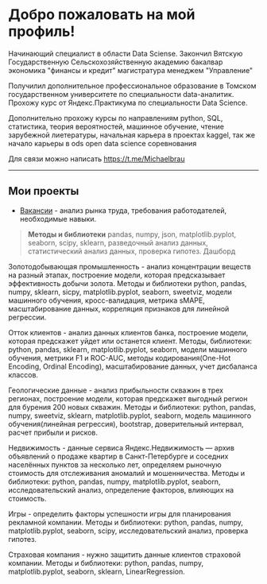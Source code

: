 # Добро пожаловать на мой профиль!

Начинающий специалист в области Data Sciense.
Закончил Вятскую Государственную Сельскохозяйственную академию 
бакалвар экономика "финансы и кредит"
магистратура менеджем "Управление"

Получилил дополнительное профессиональное образование в Томском государственном университете по специальности data-аналитик.
Прохожу курс от Яндекс.Практикума по специальности Data Science.

Дополнительно прохожу курсы по направлениям python, SQL, статистика, теория вероятностей, машинное обучение, чтение зарубежной лиетературы, начальная карьера в проектах kaggel, так же начало карьеры в ods open data science соревнования

Для связи можно написать https://t.me/Michaelbrau

---
## Мои проекты
* [Вакансии](https://github.com/MichaelBroww/EDA_statistic.git) - анализ рынка труда, требования работодателей, необходимые навыки.
>**Методы и библиотеки** pandas, numpy, json, matplotlib.pyplot, seaborn, scipy, sklearn, разведочный анализ данных, статистический анализ данных, проверка гипотез. Дашборд

Золотодобывающая промышленность - анализ концентрации веществ на разный этапах, построение модели, которая предсказывает эффективность добычи золота.
Методы и библиотеки python, pandas, numpy, sklearn, sicpy, matplotlib.pyplot, seaborn, sweetviz, модели машинного обучения, кросс-валидация, метрика sMAPE, масштабирование данных, корреляция признаков для линейной регрессии.

Отток клиентов - анализ данных клиентов банка, построение модели, которая предскажет уйдет или останется клиент.
Методы, библиотеки: python, pandas, sklearn, matplotlib.pyplot, seaborn, модели машинного обучения, метрики F1 и ROC-AUC, методы кодирования(One-Hot Encoding, Ordinal Encoding), масштабирование данных, учет дисбаланса классов.

Геологические данные - анализ прибыльности скважин в трех регионах, построение модели, которая предскажет выгодный регион для бурения 200 новых скважин.
Методы и библиотеки: python, pandas, numpy, sweetviz, sklearn, matplotlib.pyplot, seaborn, модель машинного обучения(линейная регрессия), bootstrap, доверительный интервал, расчет прибыли и рисков.

Недвижимость - данные сервиса Яндекс.Недвижимость — архив объявлений о продаже квартир в Санкт-Петербурге и соседних населённых пунктов за несколько лет, определяем рыночную стоимость для отслеживания аномалий и мошенничества.
Методы и библиотеки: python, pandas, numpy, matplotlib.pyplot, seaborn, исследовательский анализ, определение факторов, влияющих на стоимость.

Игры - определить факторы успешности игры для планирования рекламной компании.
Методы и библиотеки: python, pandas, numpy, matplotlib.pyplot, seaborn, scipy, исследовательский анализ, проверка гипотез.

Страховая компания - нужно защитить данные клиентов страховой компании.
Методы и библиотеки: python, pandas, numpy, matplotlib.pyplot, seaborn, sklearn, LinearRegression.
